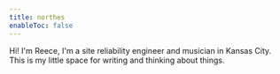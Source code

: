 ```yaml
---
title: northes
enableToc: false
---
```


Hi! I'm Reece, I'm a site reliability engineer and musician in Kansas City. This is my little space for writing and thinking about things.
